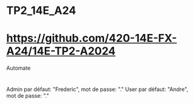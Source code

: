 # TP2_14E_A24
# https://github.com/420-14E-FX-A24/14E-TP2-A2024
Automate
#

Admin par défaut: "Frederic", mot de passe: "."
User par défaut: "Andre", mot de passe: "."

